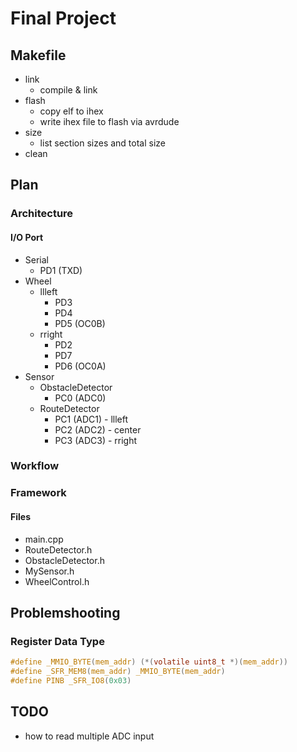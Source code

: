 # Final Project

## Makefile
* link
    * compile & link
* flash
    * copy elf to ihex
    * write ihex file to flash via avrdude
* size
    * list section sizes and total size
* clean

## Plan
### Architecture
#### I/O Port
* Serial
    * PD1 (TXD)
* Wheel
    * llleft
        * PD3
        * PD4
        * PD5 (OC0B)
    * rright
        * PD2
        * PD7
        * PD6 (OC0A)
* Sensor
    * ObstacleDetector
        * PC0 (ADC0)
    * RouteDetector
        * PC1 (ADC1) - llleft
        * PC2 (ADC2) - center
        * PC3 (ADC3) - rright

### Workflow

### Framework
#### Files
* main.cpp
* RouteDetector.h
* ObstacleDetector.h
* MySensor.h
* WheelControl.h

## Problemshooting
### Register Data Type
```c
#define _MMIO_BYTE(mem_addr) (*(volatile uint8_t *)(mem_addr))
#define _SFR_MEM8(mem_addr) _MMIO_BYTE(mem_addr)
#define PINB _SFR_IO8(0x03)
```

## TODO
* how to read multiple ADC input

